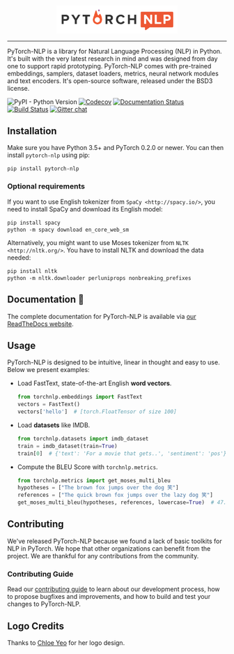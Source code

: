 <p align="center"><img width="55%" src="docs/_static/img/logo_horizontal_color.svg" /></p>

-------------------------------------------------------------------------------

PyTorch-NLP is a library for Natural Language Processing (NLP) in Python. It's built with the very
latest research in mind and was designed from day one to support rapid prototyping. PyTorch-NLP
comes with pre-trained embeddings, samplers, dataset loaders, metrics, neural network modules
and text encoders. It's open-source software, released under the BSD3 license. 

![PyPI - Python Version](https://img.shields.io/pypi/pyversions/pytorch-nlp.svg?style=flat-square)
[![Codecov](https://img.shields.io/codecov/c/github/PetrochukM/PyTorch-NLP/master.svg?style=flat-square)](https://codecov.io/gh/PetrochukM/PyTorch-NLP) 
[![Documentation Status](	https://img.shields.io/readthedocs/pytorchnlp/latest.svg?style=flat-square)](http://pytorchnlp.readthedocs.io/en/latest/?badge=latest&style=flat-square)
[![Build Status](https://img.shields.io/travis/PetrochukM/PyTorch-NLP/master.svg?style=flat-square)](https://travis-ci.org/PetrochukM/PyTorch-NLP)
[![Gitter chat](https://img.shields.io/gitter/room/PyTorch-NLP/Lobby.svg?style=flat-square)](https://gitter.im/PyTorch-NLP?style=flat-square)

## Installation

Make sure you have Python 3.5+ and PyTorch 0.2.0 or newer. You can then install `pytorch-nlp` using
pip:

    pip install pytorch-nlp

### Optional requirements

If you want to use English tokenizer from `SpaCy <http://spacy.io/>`, you need to install SpaCy and download its English model:

    pip install spacy
    python -m spacy download en_core_web_sm

Alternatively, you might want to use Moses tokenizer from `NLTK <http://nltk.org/>`. You have to install NLTK and download the data needed:

    pip install nltk
    python -m nltk.downloader perluniprops nonbreaking_prefixes

## Documentation 📖 

The complete documentation for PyTorch-NLP is available via [our ReadTheDocs website](https://pytorchnlp.readthedocs.io).

## Usage

PyTorch-NLP is designed to be intuitive, linear in thought and easy to use. Below we present examples:

- Load FastText, state-of-the-art English **word vectors**.

    ```python
    from torchnlp.embeddings import FastText
    vectors = FastText()
    vectors['hello']  # [torch.FloatTensor of size 100]
    ```

- Load **datasets** like IMDB.

    ```python
    from torchnlp.datasets import imdb_dataset
    train = imdb_dataset(train=True)
    train[0]  # {'text': 'For a movie that gets..', 'sentiment': 'pos'}
    ```

- Compute the BLEU Score with `torchnlp.metrics`.

    ```python
    from torchnlp.metrics import get_moses_multi_bleu
    hypotheses = ["The brown fox jumps over the dog 笑"]
    references = ["The quick brown fox jumps over the lazy dog 笑"]
    get_moses_multi_bleu(hypotheses, references, lowercase=True)  # 47.9
    ```

## Contributing

We've released PyTorch-NLP because we found a lack of basic toolkits for NLP in PyTorch. We hope that other organizations can benefit from the project. We are thankful for any contributions from the community.

### Contributing Guide

Read our [contributing guide](https://github.com/PetrochukM/PyTorch-NLP/blob/master/Contributing.md) to learn about our development process, how to propose bugfixes and improvements, and how to build and test your changes to PyTorch-NLP.

## Logo Credits

Thanks to [Chloe Yeo](http://www.yeochloe.com/) for her logo design.
